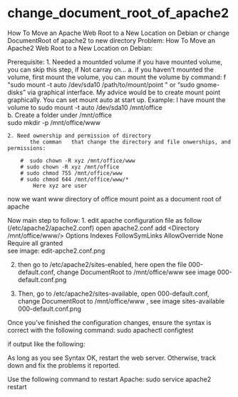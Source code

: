 # change_document_root_of_apache2
How To Move an Apache Web Root to a New Location on Debian or change DocumentRoot of apache2 to new directory
 Problem: How To Move an Apache2 Web Root to a New Location on Debian: 

Prerequisite: 
	1. Needed a mountded volume
	 	if you have mounted volume, you can skip this step, if Not carray on... 
	        		a. if you haven't mounted the volume, first mount the volume, 
                     you can mount the volume by command:  f "sudo mount -t auto /dev/sda10 /path/to/mount/point " or “sudo gnome-disks” via graphical interface. My advice would be to create mount point graphically. You can set mount auto at start up.
			Example: I have mount the volume to 
					sudo mount -t auto /dev/sda10  /mnt/office	
      		 	b. Create a folder under  /mnt/office	
                                               sudo mkdir -p /mnt/office/www
       
	2. Need ownership and permission of directory
		   the comman	that change the directory and file onwerships, and permissions: 
	 	   
		#  sudo chown -R xyz /mnt/office/www 
		# sudo chown -R xyz /mnt/office  
		# sudo chmod 755 /mnt/office/www
		# sudo chmod 644 /mnt/office/www/*
			Here xyz are user
now we want www directory of office mount point as a document root of apache

Now main step to follow:
	1. edit apache configuration file as follow (/etc/apache2/apache2.conf)
                             open  apache2.conf  add
				<Directory /mnt/office/www/>
            				Options Indexes FollowSymLinks
           					 AllowOverride None
            				Require all granted
				</Directory>  
                     see image: edit-apche2.conf.png

2. then go to /etc/apache2/sites-enabled, here open the file 000-default.conf, change DocumentRoot to /mnt/office/www
   see image 000-default.conf.png
			

3. Then, go to /etc/apache2/sites-available, open 000-default.conf, change DocumentRoot to /mnt/office/www , see image sites-available 000-default.conf.png
		
Once you’ve finished the configuration changes, ensure the syntax is correct with the following command:
		sudo apachectl configtest

if output like the following:
	
As long as you see Syntax OK, restart the web server. Otherwise, track down and fix the problems it reported. 

Use the following command to restart Apache:
    sudo service apache2 restart

